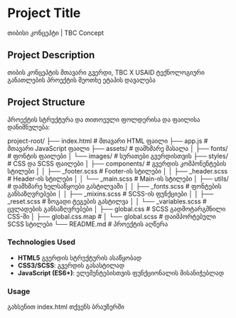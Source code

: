 # Project Title

თიბისი კონცეპტი | TBC Concept

## Project Description

თიბის კონცეპტის მთავარი გვერდი, TBC X USAID ტექნოლოგიური განათლების პროექტის მეოთხე ეტაპის დავალება

## Project Structure

პროექტის სტრუქტურა და თითოეული ფოლდერისა და ფაილისა დანიშნულება:

project-root/
├── index.html # მთავარი HTML ფაილი
├── app.js # მთავარი JavaScript ფაილი
├── assets/ # დამხმარე მასალა
│ ├── fonts/ # ფონტის ფაილები
│ └── images/ # სურათები გვერდისთვის
├── styles/ # CSS და SCSS ფაილები
│ ├── components/ # გვერდის კომპონენტების სტილები
│ │ ├── \_footer.scss # Footer-ის სტილები
│ │ ├── \_header.scss # Header-ის სტილები
│ │ └── \_main.scss # Main-ის სტილები
│ ├── utils/ # დამხმარე ხელსაწყოები გასტილვაში
│ │ ├── \_fonts.scss # ფონტების განსაზღვრებები
│ │ ├── \_mixins.scss # SCSS-ის ფუნქციები
│ │ ├── \_reset.scss # ზოგადი ტეგების გასტილვა
│ │ └── \_variables.scss # ცვლადების განსაზღვრებები
│ ├── global.css # SCSS გადმოტარგმნილი CSS-ში
│ ├── global.css.map #
│ └── global.scss # დაიმპორტებული SCSS სტილები
└── README.md # პროექტის აღწერა

### Technologies Used

- **HTML5** გვერდის სტრუქტურის ასაწყობად
- **CSS3/SCSS**: გვერდის გასასტილად
- **JavaScript (ES6+)**: ელემენტებისთვის ფუნქციონალის მისანიჭებლად

### Usage

გახსენით index.html თქვენს ბრაუზერში